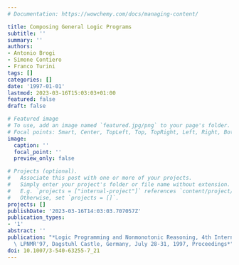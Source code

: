 ```yaml
---
# Documentation: https://wowchemy.com/docs/managing-content/

title: Composing General Logic Programs
subtitle: ''
summary: ''
authors:
- Antonio Brogi
- Simone Contiero
- Franco Turini
tags: []
categories: []
date: '1997-01-01'
lastmod: 2023-03-16T15:03:03+01:00
featured: false
draft: false

# Featured image
# To use, add an image named `featured.jpg/png` to your page's folder.
# Focal points: Smart, Center, TopLeft, Top, TopRight, Left, Right, BottomLeft, Bottom, BottomRight.
image:
  caption: ''
  focal_point: ''
  preview_only: false

# Projects (optional).
#   Associate this post with one or more of your projects.
#   Simply enter your project's folder or file name without extension.
#   E.g. `projects = ["internal-project"]` references `content/project/deep-learning/index.md`.
#   Otherwise, set `projects = []`.
projects: []
publishDate: '2023-03-16T14:03:03.707057Z'
publication_types:
- '1'
abstract: ''
publication: "*Logic Programming and Nonmonotonic Reasoning, 4th International Conference,\
  \ LPNMR'97, Dagstuhl Castle, Germany, July 28-31, 1997, Proceedings*"
doi: 10.1007/3-540-63255-7_21
---
```


